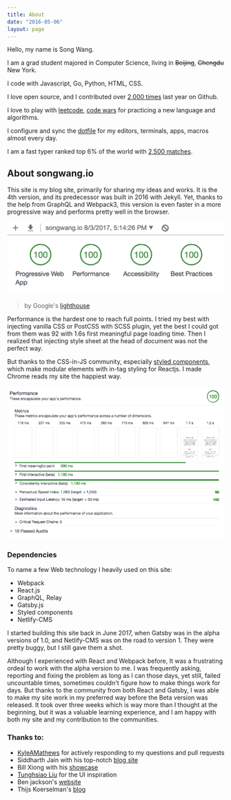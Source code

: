 ```yaml
---
title: About
date: "2016-05-06"
layout: page
---
```

Hello, my name is Song Wang.

I am a grad student majored in Computer Science, living in ~~Beijing~~, ~~Chengdu~~ New York.

I code with Javascript, Go, Python, HTML, CSS.

I love open source, and I contributed over [2,000
times](https://github.com/wangsongiam) last year on Github.

I love to play with [leetcode](https://leetcode.com/wangsup/), [code wars](https://www.codewars.com/users/wangsup) for practicing a new language and
algorithms.

I configure and sync the [dotfile](https://github.com/wangsongiam/dotfiles) for my editors, terminals, apps, macros almost every day.

I am a fast typer ranked top 6% of the world with [2,500 matches](https://www.keyhero.com/profile/).

## About songwang.io
This site is my blog site, primarily for sharing my ideas and works. It is the 4th version, and its predecessor was built in 2016 with Jekyll. Yet, thanks to the help from GraphQL and Webpack3, this version is even faster in a more progressive way and performs pretty well in the browser.

![performance](ChromeAudits.png)
> by Google's [lighthouse](https://developers.google.com/web/tools/lighthouse/)

Performance is the hardest one to reach full points. I tried my best with
injecting vanilla CSS or PostCSS with SCSS plugin, yet the best I could got from
them was 92 with 1.6s first meaningful page loading time. Then I realized that
injecting style sheet at the head of document was not the perfect way.

But thanks to the CSS-in-JS community, especially [styled
components](https://www.styled-components.com), which make modular elements
with in-tag styling for Reactjs. I made Chrome reads my site the happiest way.

![detail on performance](performance.png)

### Dependencies
To name a few Web technology I heavily used on this site:
* Webpack
* React.js
* GraphQL, Relay
* Gatsby.js
* Styled components
* Netlify-CMS

I started building this site back in June 2017, when Gatsby was in the alpha versions of 1.0, and Netlify-CMS was on the road to version 1. They were pretty buggy, but I still gave them a shot.

Although I experienced with React and Webpack before, It was a frustrating ordeal to work with the alpha version to me. I was frequently asking, reporting and fixing the problem as long as I can those days, yet still, failed uncountable times, sometimes couldn't figure how to make things work for days. But thanks to the community from both React and Gatsby, I was able to make my site work in my preferred way before the Beta version was released. It took over three weeks which is way more than I thought at the beginning, but it was a valuable learning experience, and I am happy with both my site and my contribution to the communities.

### Thanks to:
* [KyleAMathews](https://github.com/KyleAMathews) for actively responding to my questions and pull requests
* Siddharth Jain with his top-notch [blog site](https://yuppi.es/)
* Bill Xiong with his [showcase](https://xpchbill.github.io/blog/)
* [Tunghsiao Liu](https://github.com/sparanoid/almace-scaffolding) for the UI inspiration
* Ben jackson's [website](http://jxnblk.com/)
* Thijs Koerselman's [blog](https://www.vauxlab.com/work/vauxlab-2017/)
